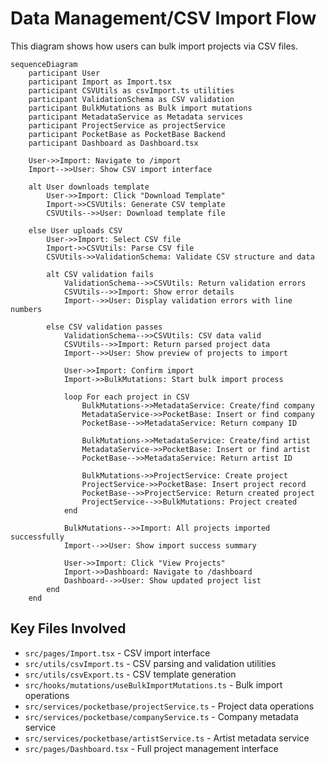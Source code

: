 # Data Management/CSV Import Flow

This diagram shows how users can bulk import projects via CSV files.

```mermaid
sequenceDiagram
    participant User
    participant Import as Import.tsx
    participant CSVUtils as csvImport.ts utilities
    participant ValidationSchema as CSV validation
    participant BulkMutations as Bulk import mutations
    participant MetadataService as Metadata services
    participant ProjectService as projectService
    participant PocketBase as PocketBase Backend
    participant Dashboard as Dashboard.tsx

    User->>Import: Navigate to /import
    Import-->>User: Show CSV import interface

    alt User downloads template
        User->>Import: Click "Download Template"
        Import->>CSVUtils: Generate CSV template
        CSVUtils-->>User: Download template file

    else User uploads CSV
        User->>Import: Select CSV file
        Import->>CSVUtils: Parse CSV file
        CSVUtils->>ValidationSchema: Validate CSV structure and data

        alt CSV validation fails
            ValidationSchema-->>CSVUtils: Return validation errors
            CSVUtils-->>Import: Show error details
            Import-->>User: Display validation errors with line numbers

        else CSV validation passes
            ValidationSchema-->>CSVUtils: CSV data valid
            CSVUtils-->>Import: Return parsed project data
            Import-->>User: Show preview of projects to import

            User->>Import: Confirm import
            Import->>BulkMutations: Start bulk import process

            loop For each project in CSV
                BulkMutations->>MetadataService: Create/find company
                MetadataService->>PocketBase: Insert or find company
                PocketBase-->>MetadataService: Return company ID

                BulkMutations->>MetadataService: Create/find artist
                MetadataService->>PocketBase: Insert or find artist
                PocketBase-->>MetadataService: Return artist ID

                BulkMutations->>ProjectService: Create project
                ProjectService->>PocketBase: Insert project record
                PocketBase-->>ProjectService: Return created project
                ProjectService-->>BulkMutations: Project created
            end

            BulkMutations-->>Import: All projects imported successfully
            Import-->>User: Show import success summary

            User->>Import: Click "View Projects"
            Import->>Dashboard: Navigate to /dashboard
            Dashboard-->>User: Show updated project list
        end
    end
```

## Key Files Involved

- `src/pages/Import.tsx` - CSV import interface
- `src/utils/csvImport.ts` - CSV parsing and validation utilities
- `src/utils/csvExport.ts` - CSV template generation
- `src/hooks/mutations/useBulkImportMutations.ts` - Bulk import operations
- `src/services/pocketbase/projectService.ts` - Project data operations
- `src/services/pocketbase/companyService.ts` - Company metadata service
- `src/services/pocketbase/artistService.ts` - Artist metadata service
- `src/pages/Dashboard.tsx` - Full project management interface
